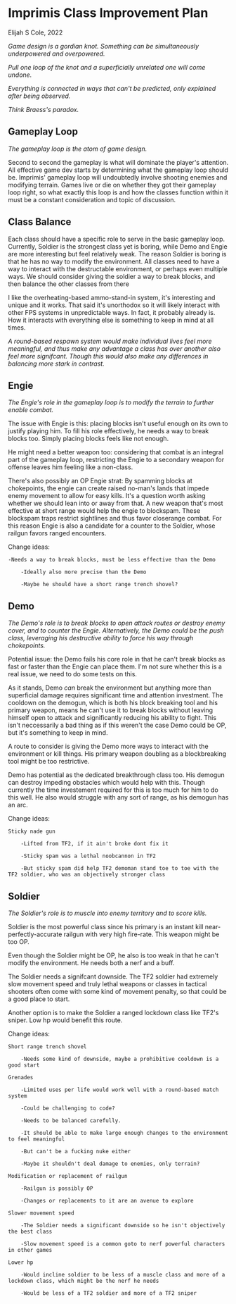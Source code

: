 # Imprimis Class Improvement Plan
Elijah S Cole, 2022

*Game design is a gordian knot. Something can be simultaneously underpowered and overpowered.*

*Pull one loop of the knot and a superficially unrelated one will come undone.*

*Everything is connected in ways that can't be predicted, only explained after being observed.*

*Think Braess's paradox.*


## Gameplay Loop
*The gameplay loop is the atom of game design.*

Second to second the gameplay is what will dominate the player's attention.
All effective game dev starts by determining what the gameplay loop should be.
Imprimis' gameplay loop will undoubtedly involve shooting enemies and modifying terrain.
Games live or die on whether they got their gameplay loop right, so what exactly this loop is and how the classes function within it
must be a constant consideration and topic of discussion.

## Class Balance
Each class should have a specific role to serve in the basic gameplay loop.
Currently, Soldier is the strongest class yet is boring, while Demo and Engie are more interesting but feel relatively weak.
The reason Soldier is boring is that he has no way to modify the environment.
All classes need to have a way to interact with the destructable environment, or perhaps even multiple ways.
We should consider giving the soldier a way to break blocks, and then balance the other classes from there

I like the overheating-based ammo-stand-in system, it's interesting and unique and it works.
That said it's unorthodox so it will likely interact with other FPS systems in unpredictable ways. In fact, it probably already is.
How it interacts with everything else is something to keep in mind at all times.

*A round-based respawn system would make individual lives feel more meaningful,*
*and thus make any advantage a class has over another also feel more signifcant.*
*Though this would also make any differences in balancing more stark in contrast.*

## Engie
*The Engie's role in the gameplay loop is to modify the terrain to further enable combat.*

The issue with Engie is this: placing blocks isn't useful enough on its own to justify playing him.
To fill his role effectively, he needs a way to break blocks too. Simply placing blocks feels like not enough.

He might need a better weapon too: considering that combat is an integral part of the gameplay loop, 
restricting the Engie to a secondary weapon for offense leaves him feeling like a non-class.

There's also possibly an OP Engie strat:
By spamming blocks at chokepoints, the engie can create raised no-man's lands that impede enemy movement to allow for easy kills.
It's a question worth asking whether we should lean into or away from that.
A new weapon that's most effective at short range would help the engie to blockspam. 
These blockspam traps restrict sightlines and thus favor closerange combat.
For this reason Engie is also a candidate for a counter to the Soldier, whose railgun favors ranged encounters.

Change ideas:

	-Needs a way to break blocks, must be less effective than the Demo

		-Ideally also more precise than the Demo

		-Maybe he should have a short range trench shovel?


## Demo
*The Demo's role is to break blocks to open attack routes or destroy enemy cover, and to counter the Engie.*
*Alternatively, the Demo could be the push class, leveraging his destructive ability to force his way through chokepoints.*

Potential issue: the Demo fails his core role in that he can't break blocks as fast or faster than the Engie can place them.
I'm not sure whether this is a real issue, we need to do some tests on this.

As it stands, Demo *can* break the environment but anything more than superficial damage requires significant time and attention investment.
The cooldown on the demogun, which is both his block breaking tool and his primary weapon, means he can't use it to break blocks without
leaving himself open to attack and significantly reducing his ability to fight. 
This isn't neccessarily a bad thing as if this weren't the case Demo could be OP, but it's something to keep in mind.

A route to consider is giving the Demo more ways to interact with the environment or kill things.
His primary weapon doubling as a blockbreaking tool might be too restrictive.

Demo has potential as the dedicated breakthrough class too. His demogun can destroy impeding obstacles which would help with this.
Though currently the time investement required for this is too much for him to do this well.
He also would struggle with any sort of range, as his demogun has an arc.

Change ideas:

	Sticky nade gun

		-Lifted from TF2, if it ain't broke dont fix it

		-Sticky spam was a lethal noobcannon in TF2

		-But sticky spam did help TF2 demoman stand toe to toe with the TF2 soldier, who was an objectively stronger class
	

## Soldier
*The Soldier's role is to muscle into enemy territory and to score kills.*

Soldier is the most powerful class since his primary is an instant kill near-perfectly-accurate railgun with very high fire-rate.
This weapon might be too OP.

Even though the Soldier might be OP, he also is too weak in that he can't modify the environment.
He needs both a nerf and a buff.

The Soldier needs a signifcant downside. The TF2 soldier had extremely slow movement speed 
and truly lethal weapons or classes in tactical shooters often come with some kind of movement penalty, 
so that could be a good place to start.

Another option is to make the Soldier a ranged lockdown class like TF2's sniper. Low hp would benefit this route.

Change ideas:

	Short range trench shovel

		-Needs some kind of downside, maybe a prohibitive cooldown is a good start

	Grenades

		-Limited uses per life would work well with a round-based match system

		-Could be challenging to code?

		-Needs to be balanced carefully. 

		-It should be able to make large enough changes to the environment to feel meaningful

		-But can't be a fucking nuke either

		-Maybe it shouldn't deal damage to enemies, only terrain?

	Modification or replacement of railgun

		-Railgun is possibly OP

		-Changes or replacements to it are an avenue to explore

	Slower movement speed

		-The Soldier needs a significant downside so he isn't objectively the best class

		-Slow movement speed is a common goto to nerf powerful characters in other games
	
	Lower hp

		-Would incline soldier to be less of a muscle class and more of a lockdown class, which might be the nerf he needs	

		-Would be less of a TF2 soldier and more of a TF2 sniper



